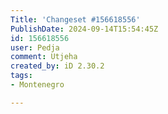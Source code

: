 ```yaml
---
Title: 'Changeset #156618556'
PublishDate: 2024-09-14T15:54:45Z
id: 156618556
user: Pedja
comment: Utjeha
created_by: iD 2.30.2
tags:
- Montenegro

---
```

